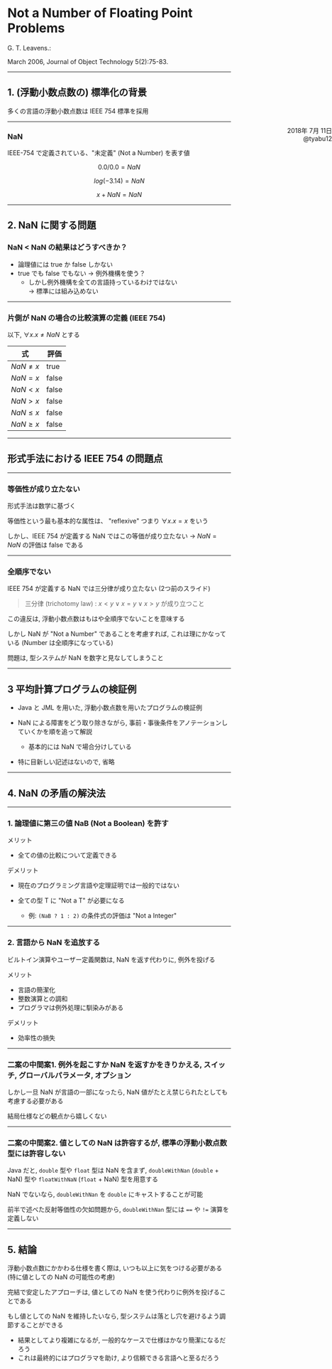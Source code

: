 <!--
$size: 4:3
$theme: default
page_number: true
*page_number: false
-->

<style>
.author {
  position: absolute;
  right: 0px;
  top: 360px;
  text-align: right;
}
</style>

# Not a Number of Floating Point Problems

G. T. Leavens.:

March 2006, Journal of Object Technology 5(2):75-83.

<div class="author">2018年 7月 11日<br>@tyabu12</div>

---

## 1. (浮動小数点数の) 標準化の背景

多くの言語の浮動小数点数は IEEE 754 標準を採用

---

### NaN

IEEE-754 で定義されている、"未定義" (Not a Number) を表す値

$$0.0/0.0 = NaN$$

$$log(-3.14) = NaN$$

$$x + NaN = NaN$$

---

## 2. NaN に関する問題

### NaN < NaN の結果はどうすべきか？

- 論理値には true か false しかない
- true でも false でもない → 例外機構を使う？
  - しかし例外機構を全ての言語持っているわけではない  
    → 標準には組み込めない

---

### 片側が NaN の場合の比較演算の定義 (IEEE 754)

以下, $\forall x. x \neq NaN$ とする

|式|評価|
|---|---|
|$NaN \neq x$|true|
|$NaN = x$|false|
|$NaN < x$|false|
|$NaN > x$|false|
|$NaN \le x$|false|
|$NaN \ge x$|false|

---

## 形式手法における IEEE 754 の問題点

---

### 等価性が成り立たない

形式手法は数学に基づく

等価性という最も基本的な属性は、 "reflexive" つまり $\forall x. x = x$ をいう

しかし、IEEE 754 が定義する NaN ではこの等価が成り立たない
→ $NaN = NaN$ の評価は false である

---

### 全順序でない

IEEE 754 が定義する NaN では三分律が成り立たない (2つ前のスライド)

>三分律 (trichotomy law) :
>$x < y \lor x = y \lor x > y$ が成り立つこと

この違反は, 浮動小数点数はもはや全順序でないことを意味する

しかし NaN が "Not a Number" であることを考慮すれば, これは理にかなっている (Number は全順序になっている)

問題は, 型システムが NaN を数字と見なしてしまうこと

---

## 3 平均計算プログラムの検証例

- Java と JML を用いた, 浮動小数点数を用いたプログラムの検証例

- NaN による障害をどう取り除きながら, 事前・事後条件をアノテーションしていくかを順を追って解説

  - 基本的には NaN で場合分けしている

- 特に目新しい記述はないので, 省略

---

## 4. NaN の矛盾の解決法

---

### 1. 論理値に第三の値 NaB (Not a Boolean) を許す

メリット

- 全ての値の比較について定義できる

デメリット

- 現在のプログラミング言語や定理証明では一般的ではない

- 全ての型 T に "Not a T" が必要になる
  - 例: `(NaB ? 1 : 2)` の条件式の評価は "Not a Integer"

---

### 2. 言語から NaN を追放する

ビルトイン演算やユーザー定義関数は, NaN を返す代わりに, 例外を投げる

メリット

- 言語の簡潔化
- 整数演算との調和
- プログラマは例外処理に馴染みがある

デメリット

- 効率性の損失

---

### 二案の中間案1. 例外を起こすか NaN を返すかをきりかえる, スイッチ, グローバルパラメータ, オプション

しかし一旦 NaN が言語の一部になったら, NaN 値がたとえ禁じられたとしても考慮する必要がある

結局仕様などの観点から嬉しくない

---

### 二案の中間案2. 値としての NaN は許容するが, 標準の浮動小数点数型には許容しない

Java だと, `double` 型や `float` 型は NaN を含まず, `doubleWithNan` (`double` + NaN) 型や `floatWithNaN` (`float` + NaN) 型を用意する

NaN でないなら, `doubleWithNan` を `double` にキャストすることが可能

前半で述べた反射等価性の欠如問題から, `doubleWithNan` 型には `==` や `!=` 演算を定義しない

---

## 5. 結論

浮動小数点数にかかわる仕様を書く際は, いつも以上に気をつける必要がある (特に値としての NaN の可能性の考慮)

完結で安定したアプローチは, 値としての NaN を使う代わりに例外を投げることである

もし値としての NaN を維持したいなら, 型システムは落とし穴を避けるよう調節することができる

- 結果としてより複雑になるが, 一般的なケースで仕様はかなり簡潔になるだろう
- これは最終的にはプログラマを助け, より信頼できる言語へと至るだろう
